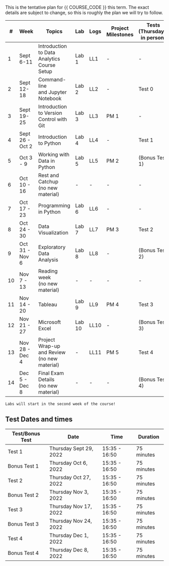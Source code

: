 This is the tentative plan for {{ COURSE_CODE }} this term.
The exact details are subject to change, so this is roughly the plan we will try to follow.

| #  | Week            | Topics                                             | Lab    | Logs | Project Milestones | Tests (Thursdays, in person) | Concepts Tested              |
|----|-----------------|----------------------------------------------------|--------|------|--------------------|------------------------------|------------------------------|
| 1  | Sept 6-11       | Introduction to Data Analytics <br /> Course Setup | Lab 1  | LL1  | -                  | -                            | -                            |
| 2  | Sept 12-18      | Command-line <br /> and Jupyter Notebook           | Lab 2  | LL2  | -                  | Test 0                       | Course policies              |
| 3  | Sept 19-25      | Introduction to Version Control with Git           | Lab 3  | LL3  | PM 1               | -                            | -                            |
| 4  | Sept 26 - Oct 2 | Introduction to Python                             | Lab 4  | LL4  | -                  | Test 1                       | Command Line and Git         |
| 5  | Oct 3 - 9       | Working with Data in Python                        | Lab 5  | LL5  | PM 2               | (Bonus Test 1)               | -                            |
| 6  | Oct 10 - 16     | Rest and Catchup <br />(no new material)           | -      | -    | -                  | -                            | -                            |
| 7  | Oct 17 - 23     | Programming in Python                              | Lab 6  | LL6  | -                  | -                            | -                            |
| 8  | Oct 24 - 30     | Data Visualization                                 | Lab 7  | LL7  | PM 3               | Test 2                       | Python Programming           |
| 9  | Oct 31 - Nov 6  | Exploratory Data Analysis                          | Lab 8  | LL8  | -                  | (Bonus Test 2)               | -                            |
| 10 | Nov 7 - 13      | Reading week <br />(no new material)               | -      | -    | -                  | -                            | -                            |
| 11 | Nov 14 - 20     | Tableau                                            | Lab 9  | LL9  | PM 4               | Test 3                       | Python and Pandas            |
| 12 | Nov 21 - 27     | Microsoft Excel                                    | Lab 10 | LL10 | -                  | (Bonus Test 3)               | -                            |
| 13 | Nov 28 - Dec 4  | Project Wrap-up and Review <br />(no new material) | -      | LL11 | PM 5               | Test 4                       | Data Visualization and Excel |
| 14 | Dec 5 - Dec 8   | Final Exam Details <br />(no new material)         | -      | -    | -                  | (Bonus Test 4)               | -                            |

```{note}
Labs will start in the second week of the course!
```

## Test Dates and times

| Test/Bonus Test | Date                   | Time          | Duration   |
|-----------------|------------------------|---------------|------------|
| Test 1          | Thursday Sept 29, 2022 | 15:35 - 16:50 | 75 minutes |
| Bonus Test 1    | Thursday Oct 6, 2022   | 15:35 - 16:50 | 75 minutes |
| Test 2          | Thursday Oct 27, 2022  | 15:35 - 16:50 | 75 minutes |
| Bonus Test 2    | Thursday Nov 3, 2022   | 15:35 - 16:50 | 75 minutes |
| Test 3          | Thursday Nov 17, 2022  | 15:35 - 16:50 | 75 minutes |
| Bonus Test 3    | Thursday Nov 24, 2022  | 15:35 - 16:50 | 75 minutes |
| Test 4          | Thursday Dec 1, 2022   | 15:35 - 16:50 | 75 minutes |
| Bonus Test 4    | Thursday Dec 8, 2022   | 15:35 - 16:50 | 75 minutes |